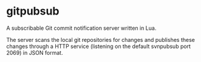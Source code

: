 gitpubsub
=========

A subscribable Git commit notification server written in Lua.

The server scans the local git repositories for changes and 
publishes these changes through a HTTP service (listening on 
the default svnpubsub port 2069) in JSON format.
